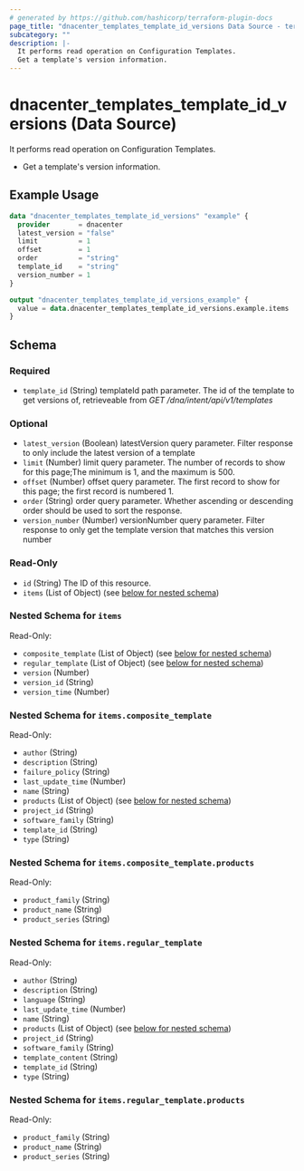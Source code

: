 ```yaml
---
# generated by https://github.com/hashicorp/terraform-plugin-docs
page_title: "dnacenter_templates_template_id_versions Data Source - terraform-provider-dnacenter"
subcategory: ""
description: |-
  It performs read operation on Configuration Templates.
  Get a template's version information.
---
```


# dnacenter_templates_template_id_versions (Data Source)

It performs read operation on Configuration Templates.

- Get a template's version information.

## Example Usage

```terraform
data "dnacenter_templates_template_id_versions" "example" {
  provider       = dnacenter
  latest_version = "false"
  limit          = 1
  offset         = 1
  order          = "string"
  template_id    = "string"
  version_number = 1
}

output "dnacenter_templates_template_id_versions_example" {
  value = data.dnacenter_templates_template_id_versions.example.items
}
```

<!-- schema generated by tfplugindocs -->
## Schema

### Required

- `template_id` (String) templateId path parameter. The id of the template to get versions of, retrieveable from *GET /dna/intent/api/v1/templates*

### Optional

- `latest_version` (Boolean) latestVersion query parameter. Filter response to only include the latest version of a template
- `limit` (Number) limit query parameter. The number of records to show for this page;The minimum is 1, and the maximum is 500.
- `offset` (Number) offset query parameter. The first record to show for this page; the first record is numbered 1.
- `order` (String) order query parameter. Whether ascending or descending order should be used to sort the response.
- `version_number` (Number) versionNumber query parameter. Filter response to only get the template version that matches this version number

### Read-Only

- `id` (String) The ID of this resource.
- `items` (List of Object) (see [below for nested schema](#nestedatt--items))

<a id="nestedatt--items"></a>
### Nested Schema for `items`

Read-Only:

- `composite_template` (List of Object) (see [below for nested schema](#nestedobjatt--items--composite_template))
- `regular_template` (List of Object) (see [below for nested schema](#nestedobjatt--items--regular_template))
- `version` (Number)
- `version_id` (String)
- `version_time` (Number)

<a id="nestedobjatt--items--composite_template"></a>
### Nested Schema for `items.composite_template`

Read-Only:

- `author` (String)
- `description` (String)
- `failure_policy` (String)
- `last_update_time` (Number)
- `name` (String)
- `products` (List of Object) (see [below for nested schema](#nestedobjatt--items--composite_template--products))
- `project_id` (String)
- `software_family` (String)
- `template_id` (String)
- `type` (String)

<a id="nestedobjatt--items--composite_template--products"></a>
### Nested Schema for `items.composite_template.products`

Read-Only:

- `product_family` (String)
- `product_name` (String)
- `product_series` (String)



<a id="nestedobjatt--items--regular_template"></a>
### Nested Schema for `items.regular_template`

Read-Only:

- `author` (String)
- `description` (String)
- `language` (String)
- `last_update_time` (Number)
- `name` (String)
- `products` (List of Object) (see [below for nested schema](#nestedobjatt--items--regular_template--products))
- `project_id` (String)
- `software_family` (String)
- `template_content` (String)
- `template_id` (String)
- `type` (String)

<a id="nestedobjatt--items--regular_template--products"></a>
### Nested Schema for `items.regular_template.products`

Read-Only:

- `product_family` (String)
- `product_name` (String)
- `product_series` (String)
